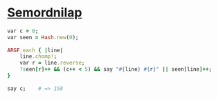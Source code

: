 [1]: http://rosettacode.org/wiki/Semordnilap

# [Semordnilap][1]

```ruby
var c = 0;
var seen = Hash.new(0);
 
ARGF.each { |line|
    line.chomp!;
    var r = line.reverse;
    ?seen[r]++ && (c++ < 5) && say "#{line} #{r}" || seen[line]++;
}
 
say c;    # => 158
```